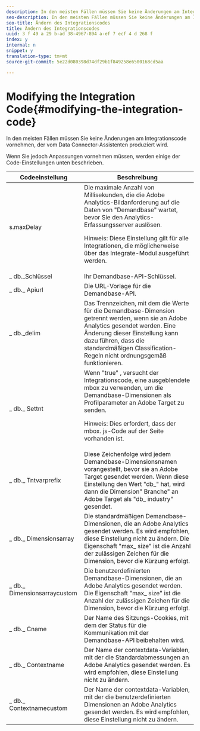 ```yaml
---
description: In den meisten Fällen müssen Sie keine Änderungen am Integrationscode vornehmen, der vom Data Connector-Assistenten produziert wird.
seo-description: In den meisten Fällen müssen Sie keine Änderungen am Integrationscode vornehmen, der vom Data Connector-Assistenten produziert wird.
seo-title: Ändern des Integrationscodes
title: Ändern des Integrationscodes
uuid: 3 f 49 a 29 b-ad 38-4967-894 a-ef 7 ecf 4 d 268 f
index: y
internal: n
snippet: y
translation-type: tm+mt
source-git-commit: 5e22d080398d74df29b1f849258e6500168cd5aa

---
```



# Modifying the Integration Code{#modifying-the-integration-code}

In den meisten Fällen müssen Sie keine Änderungen am Integrationscode vornehmen, der vom Data Connector-Assistenten produziert wird.

Wenn Sie jedoch Anpassungen vornehmen müssen, werden einige der Code-Einstellungen unten beschrieben.

<table id="table_5405A73CEFD44466B3C39559F4A037C9"> 
 <thead> 
  <tr> 
   <th colname="col1" class="entry"> Codeeinstellung </th> 
   <th colname="col2" class="entry"> Beschreibung </th> 
  </tr>
 </thead>
 <tbody> 
  <tr> 
   <td colname="col1"> s.maxDelay </td> 
   <td colname="col2">Die maximale Anzahl von Millisekunden, die die Adobe Analytics-Bildanforderung auf die Daten von "Demandbase" wartet, bevor Sie den Analytics-Erfassungsserver auslösen. <p>Hinweis: Diese Einstellung gilt für alle Integrationen, die möglicherweise über das Integrate-Modul ausgeführt werden. </p> </td> 
  </tr> 
  <tr> 
   <td colname="col1"> _ db._Schlüssel </td> 
   <td colname="col2"> Ihr Demandbase-API-Schlüssel. </td> 
  </tr> 
  <tr> 
   <td colname="col1"> _ db._ Apiurl </td> 
   <td colname="col2"> Die URL-Vorlage für die Demandbase-API. </td> 
  </tr> 
  <tr> 
   <td colname="col1"> _ db._delim </td> 
   <td colname="col2"> Das Trennzeichen, mit dem die Werte für die Demandbase-Dimension getrennt werden, wenn sie an Adobe Analytics gesendet werden. Eine Änderung dieser Einstellung kann dazu führen, dass die standardmäßigen Classification-Regeln nicht ordnungsgemäß funktionieren. </td> 
  </tr> 
  <tr> 
   <td colname="col1"> _ db._ Settnt </td> 
   <td colname="col2">Wenn "true" , versucht der Integrationscode, eine ausgeblendete mbox zu verwenden, um die Demandbase-Dimensionen als Profilparameter an Adobe Target zu senden. <p>Hinweis: Dies erfordert, dass der mbox. js-Code auf der Seite vorhanden ist. </p> </td> 
  </tr> 
  <tr> 
   <td colname="col1"> _ db._ Tntvarprefix </td> 
   <td colname="col2"> Diese Zeichenfolge wird jedem Demandbase-Dimensionsnamen vorangestellt, bevor sie an Adobe Target gesendet werden. Wenn diese Einstellung den Wert "db_" hat, wird dann die Dimension" Branche" an Adobe Target als "db_ industry" gesendet. </td> 
  </tr> 
  <tr> 
   <td colname="col1"> _ db._ Dimensionsarray </td> 
   <td colname="col2"> Die standardmäßigen Demandbase-Dimensionen, die an Adobe Analytics gesendet werden. Es wird empfohlen, diese Einstellung nicht zu ändern. Die Eigenschaft "max_ size" ist die Anzahl der zulässigen Zeichen für die Dimension, bevor die Kürzung erfolgt. </td> 
  </tr> 
  <tr> 
   <td colname="col1"> _ db._ Dimensionsarraycustom </td> 
   <td colname="col2"> Die benutzerdefinierten Demandbase-Dimensionen, die an Adobe Analytics gesendet werden. Die Eigenschaft "max_ size" ist die Anzahl der zulässigen Zeichen für die Dimension, bevor die Kürzung erfolgt. </td> 
  </tr> 
  <tr> 
   <td colname="col1"> _ db._ Cname </td> 
   <td colname="col2"> Der Name des Sitzungs-Cookies, mit dem der Status für die Kommunikation mit der Demandbase-API beibehalten wird. </td> 
  </tr> 
  <tr> 
   <td colname="col1"> _ db._ Contextname </td> 
   <td colname="col2"> Der Name der contextdata-Variablen, mit der die Standardabmessungen an Adobe Analytics gesendet werden. Es wird empfohlen, diese Einstellung nicht zu ändern. </td> 
  </tr> 
  <tr> 
   <td colname="col1"> _ db._ Contextnamecustom </td> 
   <td colname="col2"> Der Name der contextdata-Variablen, mit der die benutzerdefinierten Dimensionen an Adobe Analytics gesendet werden. Es wird empfohlen, diese Einstellung nicht zu ändern. </td> 
  </tr> 
 </tbody> 
</table>

